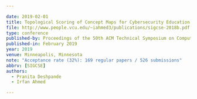```yaml
---

date: 2019-02-01
title: Topological Scoring of Concept Maps for Cybersecurity Education
file: http://www.people.vcu.edu/~iahmed3/publications/sigcse-2018b.pdf
type: conference
published-by: Proceedings of the 50th ACM Technical Symposium on Computer Science Education (SIGCSE)
published-in: February 2019
year: 2019
venue: Minneapolis, Minnesota
note: "Acceptance rate (32%): 169 regular papers / 526 submissions"
abbrv: [SIGCSE]
authors:
  - Pranita Deshpande
  - Irfan Ahmed

---
```

